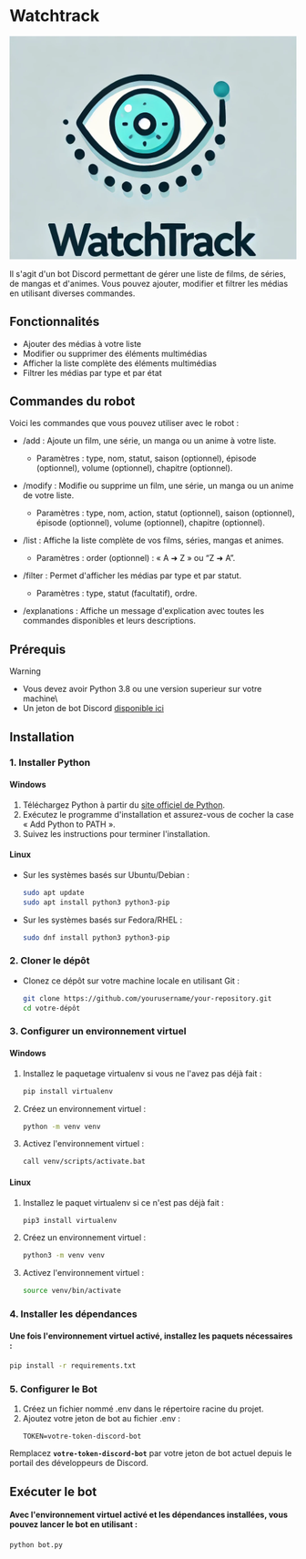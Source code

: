 # Watchtrack
![Photo de Profile](https://github.com/Cori-bot/Watchtrack/blob/main/WatchTrack.png "Watchtrack")

Il s'agit d'un bot Discord permettant de gérer une liste de films, de séries, de mangas et d'animes. Vous pouvez ajouter, modifier et filtrer les médias en utilisant diverses commandes.

## Fonctionnalités

* Ajouter des médias à votre liste
* Modifier ou supprimer des éléments multimédias
* Afficher la liste complète des éléments multimédias
* Filtrer les médias par type et par état

## Commandes du robot
Voici les commandes que vous pouvez utiliser avec le robot :

* /add : Ajoute un film, une série, un manga ou un anime à votre liste.
    * Paramètres : type, nom, statut, saison (optionnel), épisode (optionnel), volume (optionnel), chapitre (optionnel).

* /modify : Modifie ou supprime un film, une série, un manga ou un anime de votre liste.
    * Paramètres : type, nom, action, statut (optionnel), saison (optionnel), épisode (optionnel), volume (optionnel), chapitre (optionnel).

* /list : Affiche la liste complète de vos films, séries, mangas et animes.
    * Paramètres : order (optionnel) : « A ➜ Z » ou “Z ➜ A”.

* /filter : Permet d'afficher les médias par type et par statut.
    * Paramètres : type, statut (facultatif), ordre.

* /explanations : Affiche un message d'explication avec toutes les commandes disponibles et leurs descriptions.

## Prérequis

>[!WARNING]
> * Vous devez avoir Python 3.8 ou une version superieur sur votre machine\
> * Un jeton de bot Discord [disponible ici](https://discord.com/developers/applications)

## Installation

### 1. Installer Python

#### Windows

1. Téléchargez Python à partir du [site officiel de Python](https://www.python.org/downloads/).
2. Exécutez le programme d'installation et assurez-vous de cocher la case « Add Python to PATH ».
3. Suivez les instructions pour terminer l'installation.

#### Linux

* Sur les systèmes basés sur Ubuntu/Debian :
    
    ```bash
    sudo apt update
    sudo apt install python3 python3-pip
    ```
* Sur les systèmes basés sur Fedora/RHEL :
    
    ```bash
    sudo dnf install python3 python3-pip
    ```

### 2. Cloner le dépôt

* Clonez ce dépôt sur votre machine locale en utilisant Git :

    ```bash
    git clone https://github.com/yourusername/your-repository.git
    cd votre-dépôt
    ```

### 3. Configurer un environnement virtuel

#### Windows

1. Installez le paquetage virtualenv si vous ne l'avez pas déjà fait :
    ```bash
    pip install virtualenv
    ```

2. Créez un environnement virtuel :
    ```bash
    python -m venv venv
    ```

3. Activez l'environnement virtuel :
    ```bash
    call venv/scripts/activate.bat
    ```

#### Linux

1. Installez le paquet virtualenv si ce n'est pas déjà fait :
    ```bash
    pip3 install virtualenv
    ```

2. Créez un environnement virtuel :
    ```bash
    python3 -m venv venv
    ```

3. Activez l'environnement virtuel :
    ```bash
    source venv/bin/activate
    ```

### 4. Installer les dépendances

#### Une fois l'environnement virtuel activé, installez les paquets nécessaires :
   ```bash
   pip install -r requirements.txt
   ```
### 5. Configurer le Bot

1. Créez un fichier nommé .env dans le répertoire racine du projet.
2. Ajoutez votre jeton de bot au fichier .env :
    ```env
    TOKEN=votre-token-discord-bot
    ```
Remplacez **`votre-token-discord-bot`** par votre jeton de bot actuel depuis le portail des développeurs de Discord.

## Exécuter le bot

#### Avec l'environnement virtuel activé et les dépendances installées, vous pouvez lancer le bot en utilisant :
   ```bash
   python bot.py
   ```
